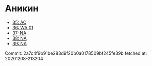 # Аникин
- [35: AC](35.md)
- [36: WA 01](36.md)
- [37: NA](37.md)
- [38: NA](38.md)
- [39: NA](39.md)

Commit: 2a7c4f9b91be283d9f20b0a0178509bf245fe39b
 fetched at: 20201208-213204
